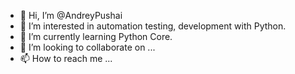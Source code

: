 - 👋 Hi, I’m @AndreyPushai
- 👀 I’m interested in automation testing, development with Python.
- 🌱 I’m currently learning Python Core.
- 💞️ I’m looking to collaborate on ...
- 📫 How to reach me ...

<!---
AndreyPushai/AndreyPushai is a ✨ special ✨ repository because its `README.md` (this file) appears on your GitHub profile.
You can click the Preview link to take a look at your changes.
--->
